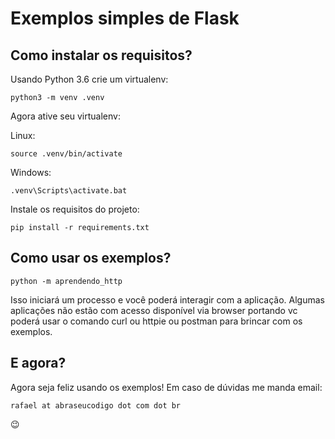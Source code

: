 # Exemplos simples de Flask

## Como instalar os requisitos?

Usando Python 3.6 crie um virtualenv:

```
python3 -m venv .venv
```

Agora ative seu virtualenv:

Linux:
```
source .venv/bin/activate
```

Windows:
```
.venv\Scripts\activate.bat
```

Instale os requisitos do projeto:

```
pip install -r requirements.txt
```

## Como usar os exemplos?

```
python -m aprendendo_http
```

Isso iniciará um processo e você poderá interagir com a aplicação. Algumas aplicações não estão com acesso disponível via browser portando vc poderá usar o comando curl ou httpie ou postman para brincar com os exemplos.

## E agora?

Agora seja feliz usando os exemplos! Em caso de dúvidas me manda email: 

```
rafael at abraseucodigo dot com dot br
```

:wink:
